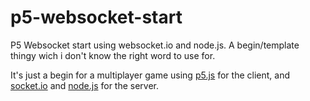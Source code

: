 # p5-websocket-start
P5 Websocket start using websocket.io and node.js. A begin/template thingy wich i don't know the right word to use for.

It's just a begin for a multiplayer game using [p5.js](https://p5js.org/) for the client, and [socket.io](http://socket.io/) and [node.js](https://nodejs.org) for the server. 